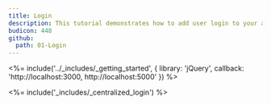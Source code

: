 ```yaml
---
title: Login
description: This tutorial demonstrates how to add user login to your application with Auth0
budicon: 448
github:
  path: 01-Login
---
```

<%= include('../_includes/_getting_started', { library: 'jQuery', callback: 'http://localhost:3000, http://localhost:5000' }) %>

<%= include('_includes/_centralized_login') %>
